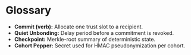 # Glossary

- **Commit (verb):** Allocate one trust slot to a recipient.
- **Quiet Unbonding:** Delay period before a commitment is revoked.
- **Checkpoint:** Merkle-root summary of deterministic state.
- **Cohort Pepper:** Secret used for HMAC pseudonymization per cohort.
